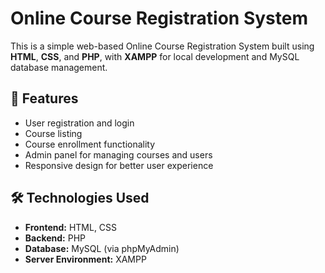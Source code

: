 # Online Course Registration System

This is a simple web-based Online Course Registration System built using **HTML**, **CSS**, and **PHP**, with **XAMPP** for local development and MySQL database management.

## 📌 Features

- User registration and login
- Course listing
- Course enrollment functionality
- Admin panel for managing courses and users
- Responsive design for better user experience

## 🛠 Technologies Used

- **Frontend:** HTML, CSS
- **Backend:** PHP
- **Database:** MySQL (via phpMyAdmin)
- **Server Environment:** XAMPP

